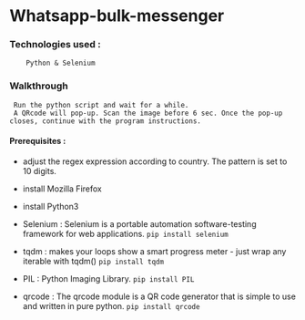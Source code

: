 # Whatsapp-bulk-messenger 


### Technologies used :
        Python & Selenium
        
### Walkthrough 
     Run the python script and wait for a while. 
     A QRcode will pop-up. Scan the image before 6 sec. Once the pop-up closes, continue with the program instructions.
     
#### Prerequisites :

* adjust the regex expression according to country. The pattern is set to 10 digits.
* install Mozilla Firefox
* install Python3

* Selenium : Selenium is a portable automation software-testing framework for web applications.
                `pip install selenium`

* tqdm :  makes your loops show a smart progress meter - just wrap any iterable with tqdm() 
             `pip install tqdm`
             
* PIL :  Python Imaging Library.
             `pip install PIL`
             
* qrcode : The qrcode module is a QR code generator that is simple to use and written in pure python.                                                                                   `pip install qrcode`
